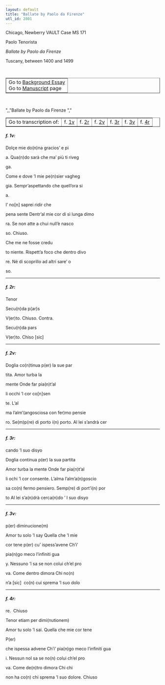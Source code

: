 ```yaml
---
layout: default
title: "Ballate by Paolo da Firenze"
utl_id: 2801
---
```


<p>Chicago, Newberry VAULT Case MS 171</p>
<p style=""margin-left:.25in;"">Paolo Tenorista</p>
<p style=""margin-left:.25in;""><em>Ballate by Paolo da Firenze</em></p>
<p style=""margin-left:.25in;"">Tuscany, between 1400 and 1499</p>
<p style=""font-size: 0.1em;""> </p>
<table border=""0.5"" cellpadding=""1"" cellspacing=""1"" style=""width: 200px; background-color:#F8F8F8;""><tbody style=""border-color:#ccc""><tr style=""border-color:#ccc""><td>Go to <a href=""https://italian-paleography.library.utoronto.ca/content/about_IP_022"" style=""font-weight:300;"" target=""_blank"">Background Essay</a><br />
			Go to <a href=""https://italian-paleography.library.utoronto.ca/islandora/object/italianpaleography%3AIP_022"" style=""font-weight:300;"" target=""_blank"">Manuscript</a> page</td>
</tr></tbody></table><p> </p>
",,"Ballate by Paolo da Firenze
","
<table border=""0.5"" cellpadding=""1"" cellspacing=""1"" style=""width: 460px; margin-left: 0.25in;""><tbody><tr style=""border-color:#B3B6B7""><td style=""text-align:center"">Go to transcription of:</td>
<td style=""text-align:center"">f. <a href=""#1"">1v</a></td>
<td style=""text-align:center"">f. <a href=""#2"">2r</a></td>
<td style=""text-align:center"">f. <a href=""#3"">2v</a></td>
<td style=""text-align:center"">f. <a href=""#4"">3r</a></td>
<td style=""text-align:center"">f. <a href=""#5"">3v</a></td>
<td style=""text-align:center"">f. <a href=""#6"">4r</a></td>
</tr></tbody></table>
<h5 id=""1"" style=""color:#555;"">f. 1v:</h5>
<p>Dolçe mie do(n)na gracios’ e pi</p>
<p>a. Qua(n)do sarà che ma’ più ti riveg</p>
<p>ga.</p>
<p>Come e dove ’l mie pe(n)sier vagheg</p>
<p>gia. Sempr’aspettando che quell’ora si</p>
<p>a. </p>
<p>I’ no[n] saprei ridir che</p>
<p>pena sente Dentr’al mie cor di sì lunga dimo</p>
<p>ra. Se non atte a chui null’è nasco</p>
<p>so. Chiuso.</p>
<p>Che me ne fosse credu</p>
<p>to niente. Rispett’a foco che dentro divo</p>
<p>re. Né di scoprillo ad altri sare’ o</p>
<p>so.</p>

<hr /><h5 id=""2"" style=""color:#555;"">f. 2r:</h5>
<p>Tenor</p>
<p>Secu(n)da p(ar)s</p>
<p>V(er)to. Chiuso. Contra.</p>
<p>Secu(n)da pars</p>
<p>V(er)to. Chiso [sic]</p>

<hr /><h5 id=""3"" style=""color:#555;"">f. 2v:</h5>
<p>Doglia co(n)tinua p(er) la sue par</p>
<p>tita. Amor turba la</p>
<p>mente Onde far pia(n)t’al</p>
<p>li occhi ’l cor co[n]sen</p>
<p>te. L’al</p>
<p>ma l’alm’(angosciosa con fer)mo pensie</p>
<p>ro. Se(m)p(re) di porto i(n) porto. Al lei s’andrà cer</p>

<hr /><h5 id=""4"" style=""color:#555;"">f. 3r:</h5>
<p>cando ’l suo disyo</p>
<p>Doglia continua p(er) la sua partita</p>
<p>Amor turba la mente Onde far pia(n)t’al</p>
<p>li ochi ’l cor consente. L’alma l’alm’a(n)goscio</p>
<p>sa co(n) fermo pensiero. Semp(re) di port’i(n) por</p>
<p>to Al lei s’a(n)drà cerca(n)do ’ l suo disyo</p>

<hr /><h5 id=""5"" style=""color:#555;"">f. 3v:</h5>
<p>p(er) diminucione(m) </p>
<p>Amor tu solo ’l say Quella che ’l mie</p>
<p>cor tene p(er) cu’ ispess’avene Ch’i’</p>
<p>pia(n)go meco l’infiniti gua</p>
<p>y. Nessuno ’l sa se non colui ch’el pro</p>
<p>va. Come dentro dimora Chi no(n) </p>
<p>n’a [sic]  co(n) cui sprema ’l suo dolo</p>

<hr /><h5 id=""6"" style=""color:#555;"">f. 4r:</h5>
<p>re.  Chiuso</p>
<p>Tenor etiam per dimi(nutionem) </p>
<p>Amor tu solo ’l sai. Quella che mie cor tene</p>
<p>P(er) </p>
<p>che ispessa advene Ch’i’ pia(n)go meco l’infiniti gua</p>
<p>i. Nessun nol sa se no(n) colui ch’el pro</p>
<p>va. Come de(n)tro dimora Chi chi</p>
<p>non ha co(n) chi sprema ’l suo dolore. Chiuso</p>
